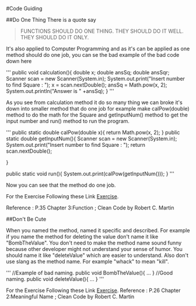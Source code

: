 #Code Guiding

##Do One Thing
There is a quote say
>FUNCTIONS SHOULD DO ONE THING. THEY SHOULD DO IT WELL. THEY SHOULD DO IT ONLY.

It's also applied to Computer Programming and as it's can be applied as one method should do one job, you can se the bad example of the bad code down here

'''
public void calculation(){
  double x;
  double ansSq;
  double ansSqr;
  Scanner scan = new Scanner(System.in);
  System.out.print("Insert number to find Square : ");
  x = scan.nextDouble();
  ansSq = Math.pow(x, 2);
  System.out.println("Answer is " +ansSq);
	}
'''

As you see from calculation method it do so many thing we can broke it's down into smaller method that do one job
for example make calPow(double) method to do the math for the Square and getInputNum() method to get the input number
and run() method to run the program.

'''
public static double calPow(double x){
  return Math.pow(x, 2);
}
public static double getInputNum(){
  Scanner scan = new Scanner(System.in);
  System.out.print("Insert number to find Square : ");
  return scan.nextDouble();

}

public static void run(){
  System.out.print(calPow(getInputNum()));
}
'''

Now you can see that the method do one job.

For the Exercise Following these Link [Exercise](https://github.com/yotharit/codeguide/blob/master/src/doOneThing/Exercise.java).

Reference : P.35 Chapter 3:Function ; Clean Code by Robert C. Martin

##Don't Be Cute

When you named the method, named it specific and described. For example if you name the method for deleting the value
don't name it like "BombTheValue". You don't need to make the method name sound funny because other developer might not
understand your sense of humor. You should name it like "deleteValue" which are easier to understand. Also don't use slang
as the method name. For example "whack" to mean "kill".

'''
//Example of bad naming.
public void BombTheValue(){
  ...
}
//Good naming.
public void deleteValue(){
  ...
}
'''

For the Exercise Following these Link [Exercise](https://github.com/yotharit/codeguide/tree/master/src/dontbecute).
Reference : P.26 Chapter 2:Meaningful Name ; Clean Code by Robert C. Martin
